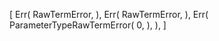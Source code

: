 [
    Err(
        RawTermError,
    ),
    Err(
        RawTermError,
    ),
    Err(
        ParameterTypeRawTermError(
            0,
        ),
    ),
]